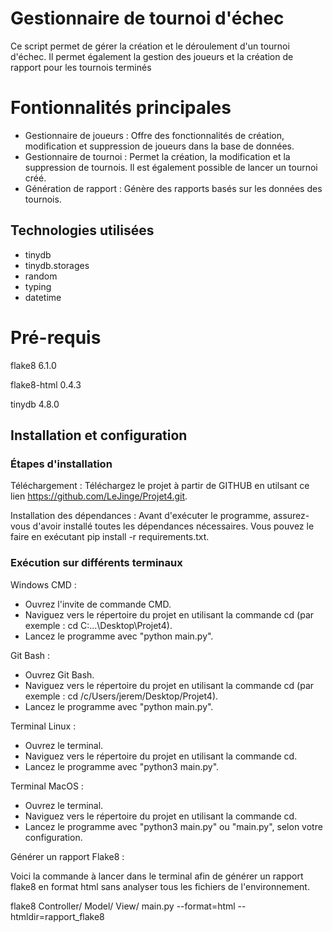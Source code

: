 # Gestionnaire de tournoi d'échec

Ce script permet de gérer la création et le déroulement d'un tournoi d'échec. Il permet également la gestion des 
joueurs et la création de rapport pour les tournois terminés

# Fontionnalités principales

- Gestionnaire de joueurs : Offre des fonctionnalités de création, modification et suppression de joueurs dans la base de données.
- Gestionnaire de tournoi : Permet la création, la modification et la suppression de tournois. Il est également possible de lancer un tournoi créé.
- Génération de rapport : Génère des rapports basés sur les données des tournois.

## Technologies utilisées

- tinydb
- tinydb.storages
- random
- typing
- datetime

# Pré-requis

flake8      6.1.0

flake8-html 0.4.3

tinydb      4.8.0


## Installation et configuration

### Étapes d'installation
Téléchargement : Téléchargez le projet à partir de GITHUB en utilsant ce lien 
https://github.com/LeJinge/Projet4.git.

Installation des dépendances : Avant d'exécuter le programme, assurez-vous d'avoir installé 
toutes les dépendances nécessaires. Vous pouvez le faire en exécutant pip install -r requirements.txt.

### Exécution sur différents terminaux

Windows CMD :

 - Ouvrez l'invite de commande CMD.
 - Naviguez vers le répertoire du projet en utilisant la commande cd (par exemple : cd C:...\Desktop\Projet4).
 - Lancez le programme avec "python main.py".

Git Bash :

 - Ouvrez Git Bash.
 - Naviguez vers le répertoire du projet en utilisant la commande cd (par exemple : cd /c/Users/jerem/Desktop/Projet4).
 - Lancez le programme avec "python main.py".

Terminal Linux :

 - Ouvrez le terminal.
 - Naviguez vers le répertoire du projet en utilisant la commande cd.
 - Lancez le programme avec "python3 main.py".

Terminal MacOS :

 - Ouvrez le terminal.
 - Naviguez vers le répertoire du projet en utilisant la commande cd.
 - Lancez le programme avec "python3 main.py" ou "main.py", selon votre configuration.

Générer un rapport Flake8 :

Voici la commande à lancer dans le terminal afin de générer un rapport flake8 en format html sans analyser 
tous les fichiers de l'environnement. 

flake8 Controller/ Model/ View/ main.py --format=html --htmldir=rapport_flake8

